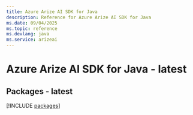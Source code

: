 ```yaml
---
title: Azure Arize AI SDK for Java
description: Reference for Azure Arize AI SDK for Java
ms.date: 09/04/2025
ms.topic: reference
ms.devlang: java
ms.service: arizeai
---
```

# Azure Arize AI SDK for Java - latest
## Packages - latest
[!INCLUDE [packages](arize-ai-index.md)]